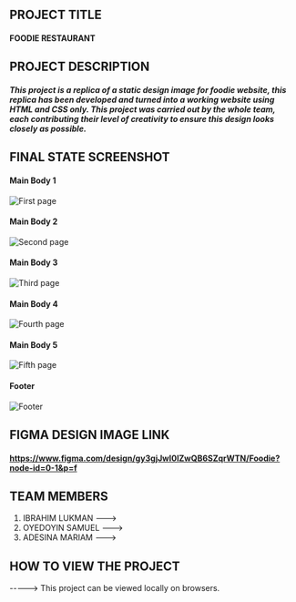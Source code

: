 ## PROJECT TITLE
#### FOODIE RESTAURANT



## PROJECT DESCRIPTION 
##### This project is a replica of a static design image for foodie website, this replica has been developed and turned into a working website using HTML and CSS only. This project was carried out by the whole team, each contributing their level of creativity to ensure this design looks closely as possible.



## FINAL STATE SCREENSHOT
#### Main Body 1
![First page](https://github.com/user-attachments/assets/455bba2e-60e6-48fb-8cee-8b1f3c5a70a9)

#### Main Body 2
![Second page](https://github.com/user-attachments/assets/c154ebe7-fcc3-420a-b104-8f9e978d37cf)

#### Main Body 3
![Third page](https://github.com/user-attachments/assets/247ef010-23a1-4747-b287-3c5b0ca56736)

#### Main Body 4
![Fourth page](https://github.com/user-attachments/assets/c89143f2-e07c-4e75-81c0-a65838bcff48)

#### Main Body 5
![Fifth page](https://github.com/user-attachments/assets/4c9cf4f1-7732-45f0-89e4-3e92bdc4649b)

#### Footer
![Footer](https://github.com/user-attachments/assets/0cb8f07a-36c1-4830-8e17-a514701112e5)






## FIGMA DESIGN IMAGE LINK 
#### https://www.figma.com/design/gy3gjJwI0IZwQB6SZqrWTN/Foodie?node-id=0-1&p=f




## TEAM MEMBERS 
1. IBRAHIM LUKMAN   --->
2. OYEDOYIN SAMUEL  ---> 
3. ADESINA MARIAM   --->




## HOW TO VIEW THE PROJECT 
-----> This project can be viewed locally on browsers.








